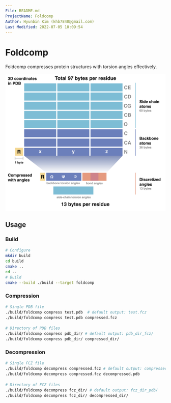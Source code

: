 ```yaml
---
File: README.md
ProjectName: Foldcomp
Author: Hyunbin Kim (khb7840@gmail.com)
Last Modified: 2022-07-05 10:09:54
---
```


# Foldcomp
Foldcomp compresses protein structures with torsion angles effectively.

![abstract](img/Abstract.png)

## Usage

### Build
```sh
# Configure
mkdir build
cd build
cmake ..
cd ..
# Build
cmake --build ./build --target foldcomp
```
### Compression
```sh
# Single PDB file
./build/foldcomp compress test.pdb  # default output: test.fcz
./build/foldcomp compress test.pdb compressed.fcz

# Directory of PDB files
./build/foldcomp compress pdb_dir/ # default output: pdb_dir_fcz/
./build/foldcomp compress pdb_dir/ compressed_dir/
```
### Decompression
```sh
# Single FCZ file
./build/foldcomp decompress compressed.fcz # default output: compressed.pdb
./build/foldcomp decompress compressed.fcz decompressed.pdb

# Directory of FCZ files
./build/foldcomp decompress fcz_dir/ # default output: fcz_dir_pdb/
./build/foldcomp decompress fcz_dir/ decompressed_dir/
```
